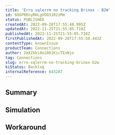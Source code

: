 ```yaml
---
title: 'Erro sqlerrm no tracking Brinox - B2W'
id: 6OGP86nyRHLgVOO31R2zMm
status: PUBLISHED
createdAt: 2022-09-28T17:55:48.995Z
updatedAt: 2022-11-25T21:55:05.718Z
publishedAt: 2022-11-25T21:55:05.718Z
firstPublishedAt: 2022-09-28T17:55:50.443Z
contentType: knownIssue
productTeam: Connections
author: 2mXZkbi0oi061KicTExNjo
tag: Connections
slug: erro-sqlerrm-no-tracking-brinox-b2w
kiStatus: Backlog
internalReference: 643287
---
```


## Summary



## Simulation



## Workaround




